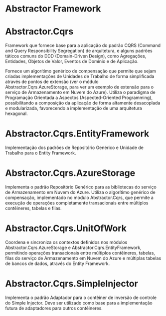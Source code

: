 # Abstractor Framework

# Abstractor.Cqrs

Framework que fornece base para a aplicação do padrão CQRS (Command and Query Responsibility Segregation) de arquitetura, e alguns padrões táticos comuns do DDD (Domain-Driven Design), como Agregações, Entidades,	Objetos de Valor, Eventos de Domínio e de Aplicação.

Fornece um algorítimo genérico de compensação que permite que sejam criadas implementações de Unidades de Trabalho de forma simplificada através de pontos de extensão (ver o módulo Abstractor.Cqrs.AzureStorage, para ver um exemplo de extensão para o serviço de Armazenamento em Nuvem do Azure). Utiliza o paradigma de Programação Orientada a Aspectos (Aspected-Oriented Programming), possibilitando a composição da aplicação de forma altamente desacoplada e modularizada, favorecendo a implementação de uma arquitetura hexagonal.

# Abstractor.Cqrs.EntityFramework

Implementação dos padrões de Repositório Genérico e Unidade de Trabalho para o Entity Framework.
		
# Abstractor.Cqrs.AzureStorage

Implementa o padrão Repositório Genérico para as bibliotecas do serviço de Armazenamento em Nuvem do Azure. Utiliza o algorítimo genérico de compensação, implementado no módulo Abstractor.Cqrs, que permite a execução de operações completamente transacionais entre múltiplos contêineres, tabelas e filas.
		
# Abstractor.Cqrs.UnitOfWork

Coordena e sincroniza os contextos definidos nos módulos Abstractor.Cqrs.AzureStorage e Abstractor.Cqrs.EntityFramework, permitindo operações transacionais entre múltiplos contêineres, tabelas, filas do serviço de Armazenamento em Nuvem do Azure e múltiplas tabelas de bancos de dados, através do Entity Framework.
	
# Abstractor.Cqrs.SimpleInjector

Implementa o padrão Adaptador para o contêiner de inversão de controle do Simple Injector. Deve ser utilizado como base para a implementação futura de adaptadores para outros contêineres.
